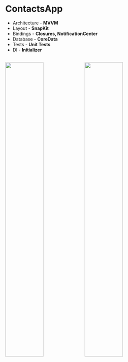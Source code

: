 # ContactsApp


* Architecture - **MVVM**
* Layout - **SnapKit**
* Bindings - **Closures, NotificationCenter**
* Database - **CoreData**
* Tests - **Unit Tests**
* DI - **Initializer**

<br />
<img src = "https://github.com/user-attachments/assets/fbd2a58b-9564-48cd-9d28-5de25a824e25" width = 48.8%>
<img src = "https://github.com/user-attachments/assets/7139c794-4dc7-44f0-8264-df29ba6aa85a" width = 48.8%>
